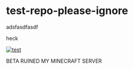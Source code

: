 # test-repo-please-ignore
adsfasdfasdf

heck

[![test](https://cdn.discordapp.com/attachments/171600179575783424/374617298532696075/Artboard_1.png)](https://github.com/TildeBeta/test-repo-please-ignore)

BETA RUINED MY MINECRAFT SERVER
